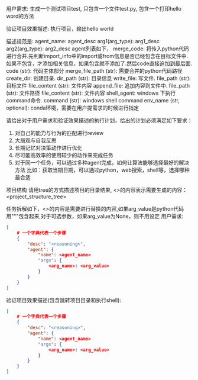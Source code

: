 
用户需求: 
生成一个测试项目test, 只包含一个文件test.py, 包含一个打印hello word的方法

验证项目效果描述:
执行项目，输出hello world

描述规范是:
agent_name: agent_desc
    arg1(arg_type): arg1_desc
    arg2(arg_type): arg2_desc
agent列表如下，
merge_code: 将传入python代码进行合并.先判断import_info中的import或from信息是否已经包含在目标文件中.如果不包含，才添加相关信息，如果包含就不添加了.然后code直接追加到最后面.
	code (str): 代码主体部分
	merge_file_path (str): 需要合并的python代码路径
create_dir: 创建目录.
	dir_path (str): 目录信息
write_file: 写文件.
	file_path (str): 目标文件
	file_content (str): 文件内容
append_file: 追加内容到文件中.
	file_path (str): 文件路径
	file_content (str): 文件内容
shell_agent: windows 下执行command命令.
	command (str): windows shell command
	env_name (str, optional): conda环境，需要在用户提需求的时候进行指定


请给出对于用户需求和验证效果描述的执行计划，给出的计划必须满足如下要求：
1. 对自己的能力与行为的匹配进行review
2. 大局观与自我反思
3. 长期记忆对决策动作进行优化
4. 尽可能高效率的使用较少的动作来完成任务
5. 对于同一个任务，可以通过多种agent完成，如何让算法能够选择最好的解决方法
    比如：获取当期日期，可以通过python，web搜索，shell等，选择哪种最合适

项目结构 请用tree的方式描述项目的目录结果, <>的内容表示需要生成的内容：
<project_structure_tree>

任务拆解如下，<>的内容是需要进行替换的内容,如果arg_value是python代码用"""包含起来,对于可选参数，如果arg_value为None，则不用设定
用户需求:
```json
[
    # 一个字典代表一个步骤
    {
        "desc": "<reasoning>",
        "agent": {
            "name": <agent_name>
            "args": {
                <arg_name>: <arg_value>
            }
        }
    }
]
```
验证项目效果描述(包含跳转项目目录和执行shell):
```json
[
    # 一个字典代表一个步骤
    {
        "desc": "<reasoning>",
        "agent": {
            "name": <agent_name>
            "args": {
                <arg_name>: <arg_value>
            }
        }
    }
]
```